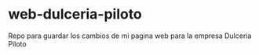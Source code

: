# web-dulceria-piloto
Repo para guardar los cambios de mi pagina web para la empresa Dulceria Piloto
